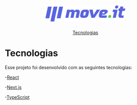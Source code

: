 <h1 align="center">
  <img alt="move.it" title="move.it" src=".github/logo.png" />  
</h1>

<p align="center">
  <a href="#-tecnologias">Tecnologias</a>
</p> 

# Tecnologias

Esse projeto foi desenvolvido com as seguintes tecnologias:

-[React](https://www.reactjs.org)

-[Next.js](https://www.nextjs.org)

-[TypeScript](https://www.typescriptlang.org)
